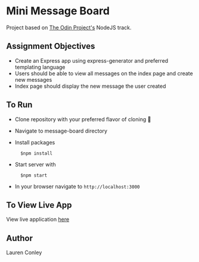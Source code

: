 # Mini Message Board

Project based on [The Odin Project's](https://www.theodinproject.com/) NodeJS track. 

## Assignment Objectives

- Create an Express app using express-generator and preferred templating language
- Users should be able to view all messages on the index page and create new messages
- Index page should display the new message the user created

## To Run

- Clone repository with your preferred flavor of cloning 🍨
- Navigate to message-board directory
- Install packages

        $npm install
- Start server with

        $npm start
- In your browser navigate to `http://localhost:3000`

## To View Live App

View live application [here](https://intense-shore-85572.herokuapp.com/)

## Author

Lauren Conley